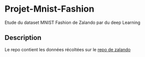 # Projet-Mnist-Fashion
Etude du dataset MNIST Fashion de Zalando par du deep Learning

## Description
Le repo contient les données récoltées sur le [repo de zalando](https://github.com/zalandoresearch/fashion-mnist)
 